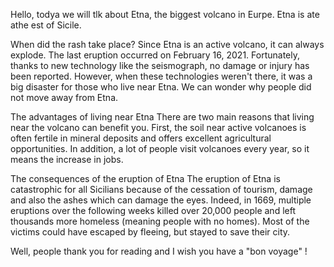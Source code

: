 Hello, todya we will tlk about Etna, the biggest volcano in Eurpe. Etna is ate athe est of Sicile. 

When did the rash take place?
Since Etna is an active volcano, it can always explode. The last eruption occurred on February 16, 2021. Fortunately, thanks to new technology like the seismograph, no damage or injury has been reported. However, when these technologies weren't there, it was a big disaster for those who live near Etna. We can wonder why people did not move away from Etna.

The advantages of living near Etna
There are two main reasons that living near the volcano can benefit you.
First, the soil near active volcanoes is often fertile in mineral deposits and offers excellent agricultural opportunities.
In addition, a lot of people visit volcanoes every year, so it means the increase in jobs.

The consequences of the eruption of Etna
The eruption of Etna is catastrophic for all Sicilians because of the cessation of tourism, damage and also the ashes which can damage the eyes.
Indeed, in 1669, multiple eruptions over the following weeks killed over 20,000 people and left thousands more homeless (meaning people with no homes). Most of the victims could have escaped by fleeing, but stayed to save their city.

Well, people thank you for reading and I wish you have a "bon voyage" !
